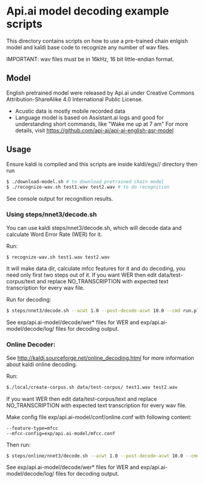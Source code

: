 # Api.ai model decoding example scripts
This directory contains scripts on how to use a pre-trained chain enlgish model and kaldi base code to recognize any number of wav files.

IMPORTANT: wav files must be in 16kHz, 16 bit little-endian format.

## Model
English pretrained model were released by Api.ai under Creative Commons Attribution-ShareAlike 4.0 International Public License. 
- Acustic data is mostly mobile recorded data
- Language model is based on Assistant.ai logs and good for understanding short commands, like "Wake me up at 7 am"
For more details, visit https://github.com/api-ai/api-ai-english-asr-model

## Usage
Ensure kaldi is compiled and this scripts are inside kaldi/egs/<subfolder>/ directory then run
```sh
$ ./download-model.sh # to download pretrained chain model
$ ./recognize-wav.sh test1.wav test2.wav # to do recognition
```
See console output for recognition results.

### Using steps/nnet3/decode.sh
You can use kaldi steps/nnet3/decode.sh, which will decode data and calculate Word Error Rate (WER) for it.

Run:
```sh
$ recognize-wav.sh test1.wav test2.wav
```
It will make data dir, calculate mfcc features for it and do decoding, you need only first two steps out of it. If you want WER then edit data/test-corpus/text and replace NO_TRANSCRIPTION with expected text transcription for every wav file. 

Run for decoding:
```sh
$ steps/nnet3/decode.sh --acwt 1.0 --post-decode-acwt 10.0 --cmd run.pl --nj 1 exp/api.ai-model/ data/test-corpus/ exp/api.ai-model/decode/
```
See exp/api.ai-model/decode/wer* files for WER and exp/api.ai-model/decode/log/ files for decoding output.

### Online Decoder:
See http://kaldi.sourceforge.net/online_decoding.html for more information about kaldi online decoding.

Run:
```sh
$./local/create-corpus.sh data/test-corpus/ test1.wav test2.wav
```
If you want WER then edit data/test-corpus/text and replace NO_TRANSCRIPTION with expected text transcription for every wav file.

Make config file exp/api.ai-model/conf/online.conf with following content:
```
--feature-type=mfcc
--mfcc-config=exp/api.ai-model/mfcc.conf
```
Then run:
```sh
$ steps/online/nnet3/decode.sh --acwt 1.0 --post-decode-acwt 10.0 --cmd run.pl --nj 1 exp/api.ai-model/ data/test-corpus/ exp/api.ai-model/decode/
```
See exp/api.ai-model/decode/wer* files for WER and exp/api.ai-model/decode/log/ files for decoding output.